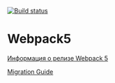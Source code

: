 [![Build status](https://ci.appveyor.com/api/projects/status/58bqbyh5o89s6oxx?svg=true)](https://ci.appveyor.com/project/requex22/http-ahj)

# Webpack5

[Информация о релизе Webpack 5](https://webpack.js.org/blog/2020-10-10-webpack-5-release/)

[Migration Guide](https://webpack.js.org/migrate/5/)
